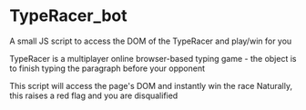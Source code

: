 # TypeRacer_bot
A small JS script to access the DOM of the TypeRacer and play/win for you

TypeRacer is a multiplayer online browser-based typing game - the object is to finish typing the paragraph before your opponent

This script will access the page's DOM and instantly win the race
Naturally, this raises a red flag and you are disqualified
